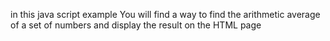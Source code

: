 in this java script example
You will find a way to find the arithmetic average of a set of numbers and display the result on the HTML page
